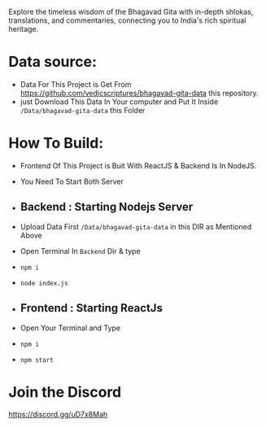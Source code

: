 Explore the timeless wisdom of the Bhagavad Gita with in-depth shlokas, translations, and commentaries, connecting you to India's rich spiritual heritage.

# <a name="2 Data Source">Data source:</a>

- Data For This Project is Get From https://github.com/vedicscriptures/bhagavad-gita-data this repository.
- just Download This Data In Your computer and Put It Inside `/Data/bhagavad-gita-data` this Folder

# <a name="3 How To Build">How To Build:</a>

  - Frontend Of This Project is Buit With ReactJS & Backend Is In NodeJS.
  - You Need To Start Both Server

  - ## Backend : Starting Nodejs Server
  - Upload Data First `/Data/bhagavad-gita-data` in this DIR as Mentioned Above
  - Open Terminal In `Backend` Dir & type
  - `npm i`
  - `node index.js`
  
  - ## Frontend : Starting ReactJs
  - Open Your Terminal and Type
  - `npm i`
  - `npm start`

    
# Join the Discord
https://discord.gg/uD7x8Mah
